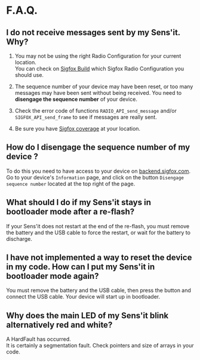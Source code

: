 # F.A.Q.

## I do not receive messages sent by my Sens'it. Why?

1. You may not be using the right Radio Configuration for your current location.  
You can check on [Sigfox Build](https://build.sigfox.com/sigfox-radio-configurations-rc#geographical-availability) which Sigfox Radio Configuration you should use.

2. The sequence number of your device may have been reset, or too many messages may have been sent without being received. You need to **disengage the sequence number** of your device.   

3. Check the error code of functions `RADIO_API_send_message` and/or `SIGFOX_API_send_frame` to see if messages are really sent.

4. Be sure you have [Sigfox coverage](https://www.sigfox.com/en/coverage) at your location.

## How do I disengage the sequence number of my device ?

To do this you need to have access to your device on [backend.sigfox.com](https://backend.sigfox.com/).  
Go to your device's `Information` page, and click on the button `Disengage sequence number` located at the top right of the page.

## What should I do if my Sens'it stays in bootloader mode after a re-flash?

If your Sens'it does not restart at the end of the re-flash, you must remove the battery and the USB cable to force the restart, or wait for the battery to discharge.

## I have not implemented a way to reset the device in my code. How can I put my Sens'it in bootloader mode again?

You must remove the battery and the USB cable, then press the button and connect the USB cable. Your device will start up in bootloader.

## Why does the main LED of my Sens'it blink alternatively red and white?

A HardFault has occurred.  
It is certainly a segmentation fault. Check pointers and size of arrays in your code.
